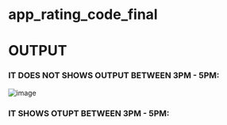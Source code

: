 # app_rating_code_final

# OUTPUT

### IT DOES NOT SHOWS OUTPUT BETWEEN 3PM - 5PM:
![image](https://github.com/user-attachments/assets/c744c601-1704-4e7e-937c-d8c73a800993)

### IT SHOWS OTUPT BETWEEN 3PM - 5PM:


